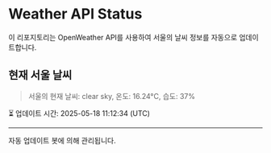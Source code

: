 
# Weather API Status

이 리포지토리는 OpenWeather API를 사용하여 서울의 날씨 정보를 자동으로 업데이트합니다.

## 현재 서울 날씨
> 서울의 현재 날씨: clear sky, 온도: 16.24°C, 습도: 37%

⏳ 업데이트 시간: 2025-05-18 11:12:34 (UTC)

---
자동 업데이트 봇에 의해 관리됩니다.
